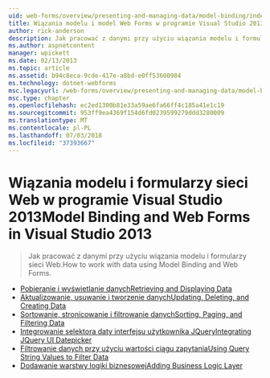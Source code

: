 ```yaml
---
uid: web-forms/overview/presenting-and-managing-data/model-binding/index
title: Wiązania modelu i model Web Forms w programie Visual Studio 2013 | Dokumentacja firmy Microsoft
author: rick-anderson
description: Jak pracować z danymi przy użyciu wiązania modelu i formularzy sieci Web.
ms.author: aspnetcontent
manager: wpickett
ms.date: 02/13/2013
ms.topic: article
ms.assetid: b94c8eca-9cde-417e-a8bd-e0ff53600984
ms.technology: dotnet-webforms
msc.legacyurl: /web-forms/overview/presenting-and-managing-data/model-binding
msc.type: chapter
ms.openlocfilehash: ec2ed1300b81e33a59ae6fa66ff4c185a41e1c19
ms.sourcegitcommit: 953ff9ea4369f154d6fd0239599279ddd3280009
ms.translationtype: MT
ms.contentlocale: pl-PL
ms.lasthandoff: 07/03/2018
ms.locfileid: "37393667"
---
```

<a name="model-binding-and-web-forms-in-visual-studio-2013"></a><span data-ttu-id="962f7-103">Wiązania modelu i formularzy sieci Web w programie Visual Studio 2013</span><span class="sxs-lookup"><span data-stu-id="962f7-103">Model Binding and Web Forms in Visual Studio 2013</span></span>
====================
> <span data-ttu-id="962f7-104">Jak pracować z danymi przy użyciu wiązania modelu i formularzy sieci Web.</span><span class="sxs-lookup"><span data-stu-id="962f7-104">How to work with data using Model Binding and Web Forms.</span></span>


- [<span data-ttu-id="962f7-105">Pobieranie i wyświetlanie danych</span><span class="sxs-lookup"><span data-stu-id="962f7-105">Retrieving and Displaying Data</span></span>](retrieving-data.md)
- [<span data-ttu-id="962f7-106">Aktualizowanie, usuwanie i tworzenie danych</span><span class="sxs-lookup"><span data-stu-id="962f7-106">Updating, Deleting, and Creating Data</span></span>](updating-deleting-and-creating-data.md)
- [<span data-ttu-id="962f7-107">Sortowanie, stronicowanie i filtrowanie danych</span><span class="sxs-lookup"><span data-stu-id="962f7-107">Sorting, Paging, and Filtering Data</span></span>](sorting-paging-and-filtering-data.md)
- [<span data-ttu-id="962f7-108">Integrowanie selektora daty interfejsu użytkownika JQuery</span><span class="sxs-lookup"><span data-stu-id="962f7-108">Integrating JQuery UI Datepicker</span></span>](integrating-jquery-ui.md)
- [<span data-ttu-id="962f7-109">Filtrowanie danych przy użyciu wartości ciągu zapytania</span><span class="sxs-lookup"><span data-stu-id="962f7-109">Using Query String Values to Filter Data</span></span>](using-query-string-values-to-retrieve-data.md)
- [<span data-ttu-id="962f7-110">Dodawanie warstwy logiki biznesowej</span><span class="sxs-lookup"><span data-stu-id="962f7-110">Adding Business Logic Layer</span></span>](adding-business-logic-layer.md)
